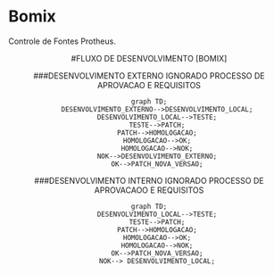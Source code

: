 # Bomix
Controle de Fontes Protheus.


<CENTER>
#FLUXO DE DESENVOLVIMENTO [BOMIX]

###DESENVOLVIMENTO EXTERNO
IGNORADO PROCESSO DE APROVACAO E REQUISITOS

```mermaid
graph TD;
    DESENVOLVIMENTO_EXTERNO-->DESENVOLVIMENTO_LOCAL;
    DESENVOLVIMENTO_LOCAL-->TESTE;
    TESTE-->PATCH;
    PATCH-->HOMOLOGACAO;
    HOMOLOGACAO-->OK;
    HOMOLOGACAO-->NOK;
    NOK-->DESENVOLVIMENTO_EXTERNO;
    OK-->PATCH_NOVA_VERSAO;
```

###DESENVOLVIMENTO INTERNO
IGNORADO PROCESSO DE APROVACAOO E REQUISITOS
```mermaid
graph TD;
    DESENVOLVIMENTO_LOCAL-->TESTE;
    TESTE-->PATCH;
    PATCH-->HOMOLOGACAO;
    HOMOLOGACAO-->OK;
    HOMOLOGACAO-->NOK;
    OK-->PATCH_NOVA_VERSAO;
    NOK--> DESENVOLVIMENTO_LOCAL;
```


